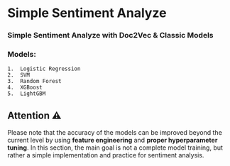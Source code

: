 # Simple Sentiment Analyze

### Simple Sentiment Analyze with Doc2Vec & Classic Models


### Models:

    1.  Logistic Regression
    2.  SVM
    3.  Random Forest
    4.  XGBoost 
    5.  LightGBM


## Attention ⚠️

Please note that the accuracy of the models can be improved beyond the current level by using **feature engineering** and **proper hyperparameter tuning**. In this section, the main goal is not a complete model training, but rather a simple implementation and practice for sentiment analysis.